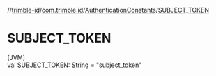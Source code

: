//[trimble-id](../../../index.md)/[com.trimble.id](../index.md)/[AuthenticationConstants](index.md)/[SUBJECT_TOKEN](-s-u-b-j-e-c-t_-t-o-k-e-n.md)

# SUBJECT_TOKEN

[JVM]\
val [SUBJECT_TOKEN](-s-u-b-j-e-c-t_-t-o-k-e-n.md): [String](https://docs.oracle.com/javase/8/docs/api/java/lang/String.html) = &quot;subject_token&quot;
